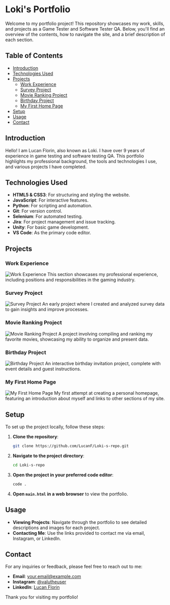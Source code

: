 # Loki's Portfolio

Welcome to my portfolio project! This repository showcases my work, skills, and projects as a Game Tester and Software Tester QA. Below, you'll find an overview of the contents, how to navigate the site, and a brief description of each section.

## Table of Contents
- [Introduction](#introduction)
- [Technologies Used](#technologies-used)
- [Projects](#projects)
  - [Work Experience](#work-experience)
  - [Survey Project](#survey-project)
  - [Movie Ranking Project](#movie-ranking-project)
  - [Birthday Project](#birthday-project)
  - [My First Home Page](#my-first-home-page)
- [Setup](#setup)
- [Usage](#usage)
- [Contact](#contact)

## Introduction
Hello! I am Lucan Florin, also known as Loki. I have over 9 years of experience in game testing and software testing QA. This portfolio highlights my professional background, the tools and technologies I use, and various projects I have completed.

## Technologies Used
- **HTML5 & CSS3**: For structuring and styling the website.
- **JavaScript**: For interactive features.
- **Python**: For scripting and automation.
- **Git**: For version control.
- **Selenium**: For automated testing.
- **Jira**: For project management and issue tracking.
- **Unity**: For basic game development.
- **VS Code**: As the primary code editor.

## Projects

### Work Experience
![Work Experience](./assets/thumbnails/work_experience.png)
This section showcases my professional experience, including positions and responsibilities in the gaming industry.

### Survey Project
![Survey Project](./assets/thumbnails/survey_project.png)
An early project where I created and analyzed survey data to gain insights and improve processes.

### Movie Ranking Project
![Movie Ranking Project](./assets/thumbnails/movie_ranking.png)
A project involving compiling and ranking my favorite movies, showcasing my ability to organize and present data.

### Birthday Project
![Birthday Project](./assets/thumbnails/birthday_project.png)
An interactive birthday invitation project, complete with event details and guest instructions.

### My First Home Page
![My First Home Page](./assets/thumbnails/homepage_project.png)
My first attempt at creating a personal homepage, featuring an introduction about myself and links to other sections of my site.

## Setup
To set up the project locally, follow these steps:

1. **Clone the repository**:
    ```bash
    git clone https://github.com/LucanF/Loki-s-repo.git
    ```

2. **Navigate to the project directory**:
    ```bash
    cd Loki-s-repo
    ```

3. **Open the project in your preferred code editor**:
    ```bash
    code .
    ```

4. **Open `main.html` in a web browser** to view the portfolio.

## Usage
- **Viewing Projects**: Navigate through the portfolio to see detailed descriptions and images for each project.
- **Contacting Me**: Use the links provided to contact me via email, Instagram, or LinkedIn.

## Contact
For any inquiries or feedback, please feel free to reach out to me:
- **Email**: [your.email@example.com](mailto:your.email@example.com)
- **Instagram**: [@valutheuser](https://www.instagram.com/valutheuser/)
- **LinkedIn**: [Lucan Florin](https://www.linkedin.com/in/lucan-florin-5a9817151/)

Thank you for visiting my portfolio!
